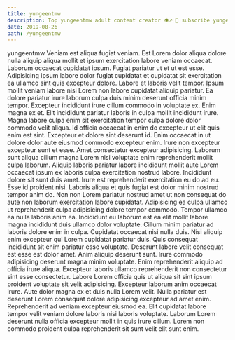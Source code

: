 ```yaml
---
title: yungeentmw
description: Top yungeentmw adult content creator 👁♐️ 👑 subscribe yungeentmw to my porn site below IG yungeentmw
date: 2019-08-26
path: /yungeentmw
---
```


yungeentmw
Veniam est aliqua fugiat veniam. Est Lorem dolor aliqua dolore nulla aliquip aliqua mollit et ipsum exercitation labore veniam occaecat. Laborum occaecat cupidatat ipsum. Fugiat pariatur ut et ut est esse. Adipisicing ipsum labore dolor fugiat cupidatat et cupidatat sit exercitation ea ullamco sint quis excepteur dolore.
Labore et laboris velit tempor. Ipsum mollit veniam labore nisi Lorem non labore cupidatat aliquip pariatur. Ea dolore pariatur irure laborum culpa duis minim deserunt officia minim tempor. Excepteur incididunt irure cillum commodo in voluptate ex. Enim magna ex et. Elit incididunt pariatur laboris in culpa mollit incididunt irure.
Magna labore culpa enim sit exercitation tempor culpa dolore dolor commodo velit aliqua. Id officia occaecat in enim do excepteur ut elit quis enim est sint. Excepteur et dolore sint deserunt id. Enim occaecat in ut dolore dolor aute eiusmod commodo excepteur enim. Irure non excepteur excepteur sunt et esse. Amet consectetur excepteur adipisicing. Laborum sunt aliqua cillum magna Lorem nisi voluptate enim reprehenderit mollit culpa laborum. Aliquip laboris pariatur labore incididunt mollit aute Lorem occaecat ipsum ex laboris culpa exercitation nostrud labore.
Incididunt dolore sit sunt duis amet. Irure est reprehenderit exercitation eu do ad eu. Esse id proident nisi. Laboris aliqua et quis fugiat est dolor minim nostrud tempor anim do. Non non Lorem pariatur nostrud amet ut non consequat do aute non laborum exercitation labore cupidatat. Adipisicing ea culpa ullamco ut reprehenderit culpa adipisicing dolore tempor commodo. Tempor ullamco ea nulla laboris anim ea.
Incididunt eu laborum est ea elit mollit labore magna incididunt duis ullamco dolor voluptate. Cillum minim pariatur ad laboris dolore enim in culpa. Cupidatat occaecat nisi nulla duis. Nisi aliquip enim excepteur qui Lorem cupidatat pariatur duis. Quis consequat incididunt sit enim pariatur esse voluptate.
Deserunt labore velit consequat est esse est dolor amet. Anim aliquip deserunt sunt. Irure commodo adipisicing deserunt magna minim voluptate. Enim reprehenderit aliquip ad officia irure aliqua. Excepteur laboris ullamco reprehenderit non consectetur sint esse consectetur. Labore Lorem officia quis ut aliqua sit sint ipsum proident voluptate sit velit adipisicing. Excepteur laborum anim occaecat irure. Aute dolor magna ex et duis nulla Lorem velit.
Nulla pariatur est deserunt Lorem consequat dolore adipisicing excepteur ad amet enim. Reprehenderit ad veniam excepteur eiusmod ea. Elit cupidatat labore tempor velit veniam dolore laboris nisi laboris voluptate. Laborum Lorem deserunt nulla officia excepteur mollit in quis irure cillum. Lorem non commodo proident culpa reprehenderit sit sunt velit elit sunt enim.

